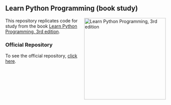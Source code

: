 ## Learn Python Programming (book study)
<a href="https://www.packtpub.com/product/learn-python-programming-3rd-edition-third-edition/9781801815093"><img src="https://content.packt.com/_/image/original/B17579/cover_image_large.jpg" alt="Learn Python Programming, 3rd edition" height="256px" align="right"></a>
This repository replicates code for study from the book [Learn Python Programming, 3rd edition](https://www.packtpub.com/product/learn-python-programming-3rd-edition-third-edition/9781801815093).
### Official Repository
To see the official repository, [click here](https://github.com/PacktPublishing/Learn-Python-Programming-Third-Edition).
